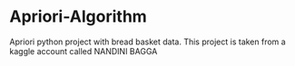 # Apriori-Algorithm
Apriori python project with bread basket data. This project is taken from a kaggle account called NANDINI BAGGA
